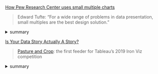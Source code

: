 [How Pew Research Center uses small multiple charts](https://medium.com/pew-research-center-decoded/how-pew-research-center-uses-small-multiple-charts-2531bfc06419)

> Edward Tufte: “For a wide range of problems in data presentation, small multiples are the best design solution.”

<details>
  <summary>summary</summary>
  
#### Small multiples:
A method for displaying several charts, diagrams or pictures
- in a consistent manner
- at a small size
- in a grid layout

#### Why?

1. We want our readers to spend their time and attention absorbing our findings, not deciphering our chart legends.

Small multiples can speed the interpretation of the graphic because there is no legend to decode.

2. Communicating findings is that it allows a designer to neatly arrange a large amount of information in a small space.

In other words, small multiples allow for comparisons. The more information in each panel, and the better organized it is, the more comparisons can be made.

So it is with small multiples: They’re powerful tools for comparison because they put a lot of information side-by-side.

#### How?

1. Titles and labels

Small multiples contain many possible takeaways, and titles clarify for the reader which ones we’re most trying to communicate. Without titles to guide them, readers might still take away something from a particular display, but it might not be something accurate or meaningful.

<img src="https://miro.medium.com/max/2120/1*1KhsCKAfeM84UmX1oRI6LQ.png" width="600px">

2. Common style, scales and references

We typically use the same color, type style and axis ranges — in other words, a template. Ideally, the only thing that should change is the data.

<img src="https://miro.medium.com/max/2800/1*HvoXEtGQuMS0ZVvNayKk0w.png" width="600px">


3. Panel order

an ordered display can make findings more noticeable.

<img src="https://miro.medium.com/max/2800/1*udxuSnTOINOFkT1JMF8gtQ.png" width="600px">

Ordering panels by some value often results in a repeating pattern that changes slightly from panel to panel, almost like an animation. In this way, panel order helps give the reader a narrative to follow — a beginning, middle and end.


4. Scale and pattern


5. Annotation/explanation

<img src="https://miro.medium.com/max/2800/1*tlWZqGSDXryiTnZJaVxzIw.png">

</details>


[Is Your Data Story Actually A Story?](https://medium.com/nightingale/is-your-data-story-actually-a-story-3d1fa52394d9)

>  [Pasture and Crop](https://public.tableau.com/profile/datajackalope#!/vizhome/IronViz_15561510177280/Dashboard12): the first feeder for Tableau’s 2019 Iron Viz competition

<details>
  <summary>summary</summary>

#### Judges’ expectations

For storytelling: presenting the information with coherence and continuity, with clear organization and a concise “so what” message.

#### Self reflection
> There aren’t any well-defined characters.
> There isn’t a plot with impactful events.
> You can carve out a “beginning,” a “middle,” and an “end,” but those would at best be arbitrary divisions based on logic, not a rise to a climax and a fall to a resolution.

“Storytelling” is often used as a blanket statement to describe how well the information is presented in an interpretable presentation with a logical flow.

Visualizations that weave emotional narratives as beautifully as a written short story.

Well-defined characters.

Individuals with discernible personalities and emotions, who experience and react to relatively climactic events.
- [Music memories](https://public.tableau.com/profile/robert.janezic#!/vizhome/MusicMemories/MusicMemories)
- [Last words](https://public.tableau.com/profile/mikevizneros#!/vizhome/lastwords/Story1)
- [Um](https://public.tableau.com/profile/lilach.manheim#!/vizhome/AnUm____Analysis/Um____)

> I spend my time zoomed out to the county level, aggregating hundreds or thousands of people and events into a single data point.
> These “characters” lack names or personalities and, as I’ve described them, autonomy.

#### Data humanism
It’s really hard to tell a powerful story in aggregate when all of the humans and all of their lives and moments and emotions are plotted under a single data point, often represented through a behavioral variable, e.g. “sales”, or “likes”. In aggregate, we lose all the parts and pieces that make characters relatable and memorable.

Today, “story” and “narrative” are used less to describe the craft and more to reference coherent flows placed within the necessary context to deliver meaning.

> I realize that my take here is swimming against larger cultural trends, and perhaps my creative writing background has turned me into too much of a purist.

John Schwabish: 

> Even though we often say we’re telling data stories, with those kinds of charts we are not telling stories, but instead making a point or elucidating an argument.

Cole Nussbaumer:

> A good story grabs your attention and takes you on a journey, evoking an emotional response. In the middle of it, you find yourself not wanting to turn away or put it down.

#### Diluting the power of stories
That power becomes diluted when we call everything a story. A well-organized dashboard that presents information in a logical order is more analogous to a well-written essay than a good film or novel.

Stories have a logic with continuity and coherence, but logic by itself isn’t a story.

> A visualization isn’t more or less powerful, beautiful, or important because it does or doesn’t tell a story.

Therein lies the problem:   
storytelling is talked about as one of the critical things every data visualization should do.   
It’s part of how we evaluate our work, baked into many models for feedback or judging

> We only care if the insights are interesting and presented in a logical flow.

#### Mostly description, exposition, the rest persuation
I would argue that the overwhelming majority of visualizations I see are descriptions or expositions, with the rest mostly falling into the category of persuasions.

</details>
